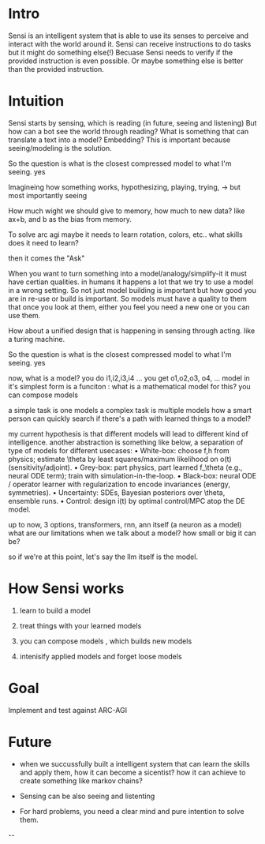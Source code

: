 # Intro
Sensi is an intelligent system that is able to use its senses to perceive and interact with the world around it.
Sensi can receive instructions to do tasks but it might do something else(!)
Becuase Sensi needs to verify if the provided instruction is even possible. Or maybe something else is better than the provided instruction.

# Intuition 
Sensi starts by sensing, which is reading (in future, seeing and listening)
But how can a bot see the world through reading?
What is something that can translate a text into a model? Embedding?
This is important because seeing/modeling is the solution.

So the question is what is the closest compressed model to what I'm seeing. yes

Imagineing how something works, hypothesizing, playing, trying, -> but most importantly seeing 

How much wight we should give to memory, how much to new data? like ax+b, and b as the bias from memory.


To solve arc agi maybe it needs to learn rotation, colors, etc.. what skills does it need to learn?

then it comes the "Ask"

When you want to turn something into a model/analogy/simplify-it it must have certian qualities. in humans it happens a lot that we try to use a model in a wrong setting. 
So not just model building is important but how good you are in re-use or build is important. 
So models must have a quality to them that once you look at them, either you feel you need a new one or you can use them. 

How about a unified design that is happening in sensing through acting. like a turing machine.


So the question is what is the closest compressed model to what I'm seeing. yes

now, what is a model?
you do i1,i2,i3,i4 ... you get o1,o2,o3, o4, ...
model in it's simplest form is a funciton
:
what is a mathematical model for this?
you can compose models

a simple task is one models
a complex task is multiple models
how a smart person can quickly search if there's a path with learned things to a model?

my current hypothesis is that different models will lead to different kind of intelligence.
another abstraction is something like below, a separation of type of models for different usecases:
	•	White-box: choose f,h from physics; estimate \theta by least squares/maximum likelihood on o(t) (sensitivity/adjoint).
	•	Grey-box: part physics, part learned f_\theta (e.g., neural ODE term); train with simulation-in-the-loop.
	•	Black-box: neural ODE / operator learner with regularization to encode invariances (energy, symmetries).
	•	Uncertainty: SDEs, Bayesian posteriors over \theta, ensemble runs.
	•	Control: design i(t) by optimal control/MPC atop the DE model.

up to now, 3 options, transformers, rnn, ann itself (a neuron as a model)
what are our limitations when we talk about a model? how small or big it can be?

so if we're at this point, let's say the llm itself is the model.

# How Sensi works
1. learn to build a model
2. treat things with your learned models
3. you can compose models , which builds new models

100. intenisify applied models and forget loose models

# Goal
Implement and test against ARC-AGI

# Future
- when we succussfully built a intelligent system  that can learn the skills and apply them, how it can become a sicentist?
how it can achieve to create something like markov chains?

- Sensing can be also seeing and listenting

- For hard problems, you need a clear mind and pure intention to solve them.

--

